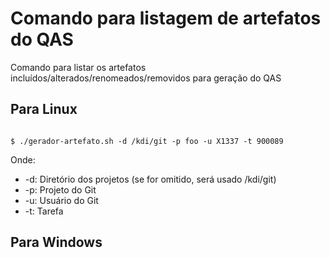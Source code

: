# Comando para listagem de artefatos do QAS

Comando para listar os artefatos incluídos/alterados/renomeados/removidos para geração do QAS

## Para Linux

``` console

$ ./gerador-artefato.sh -d /kdi/git -p foo -u X1337 -t 900089

```

Onde:

- -d: Diretório dos projetos (se for omitido, será usado /kdi/git)
- -p: Projeto do Git
- -u: Usuário do Git
- -t: Tarefa

## Para Windows
